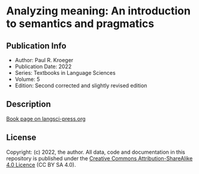 # Analyzing meaning: An introduction to semantics and pragmatics
## Publication Info
- Author: Paul R. Kroeger
- Publication Date: 2022
- Series: Textbooks in Language Sciences
- Volume: 5
- Edition: Second corrected and slightly revised edition
## Description
[Book page on langsci-press.org](https://langsci-press.org/catalog/book/359)
## License
Copyright: (c) 2022, the author.
All data, code and documentation in this repository is published under the [Creative Commons Attribution-ShareAlike 4.0 Licence](http://creativecommons.org/licenses/by-sa/4.0/) (CC BY SA 4.0).
